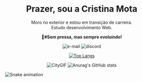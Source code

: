 <div align="center"><h1>Prazer, sou a Cristina Mota</h1>

<p>Moro no exterior e estou em transição de carreira.<br>
Estudo desenvolvimento Web.

<strong>🎯#Sem pressa, mas sempre evoluindo!</strong></p>

<span> ![e-mail](https://img.shields.io/badge/Gmail-D14836?style=for-the-badge&logo=gmail&logoColor=white)
![discord](https://img.shields.io/badge/Discord-7289DA?style=for-the-badge&logo=discord&logoColor=white) </span>
 
 
<span>[![Top Langs](https://github-readme-stats.vercel.app/api/top-langs/?username=cristina-mota&layout=compact&theme=radical)](https://github.com/anuraghazra/github-readme-stats)

 ![CityGIF](https://user-images.githubusercontent.com/110698111/187954134-c0d03c2d-6fec-498e-9998-16b873d644e6.gif)
![Anurag's GitHub stats](https://github-readme-stats.vercel.app/api?username=cristina-mota&show_icons=true&theme=radical) </span>
</div>

 ![Snake animation](https://github.com/cristina-mota/cristina-mota/blob/output/github-contribution-grid-snake.svg)

















             




          
          

